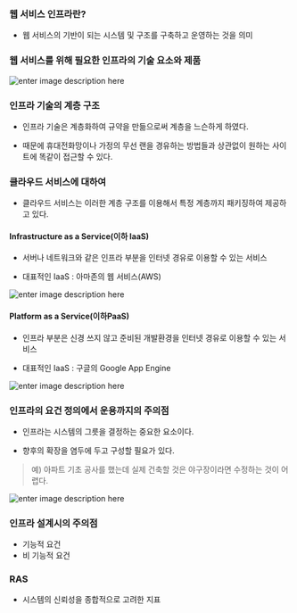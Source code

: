 ﻿
### 웹 서비스 인프라란?

- 웹 서비스의 기반이 되는 시스템 및 구조를 구축하고 운영하는 것을 의미

### 웹 서비스를 위해 필요한 인프라의 기술 요소와 제품
![enter image description here](https://github.com/src8655/cafe24_6/blob/master/3.%EC%9D%B8%ED%94%84%EB%9D%BC/윤민호/img/img01.jpg)

### 인프라 기술의 계층 구조

- 인프라 기술은 계층화하여 규약을 만듦으로써 계층을 느슨하게 하였다.

- 때문에 휴대전화망이나 가정의 무선 랜을 경유하는 방법들과 상관없이 원하는 사이트에 똑같이 접근할 수 있다.


### 클라우드 서비스에 대하여

- 클라우드 서비스는 이러한 계층 구조를 이용해서 특정 계층까지 패키징하여 제공하고 있다.

#### Infrastructure as a Service(이하 IaaS)

- 서버나 네트워크와 같은 인프라 부분을 인터넷 경유로 이용할 수 있는 서비스

- 대표적인 IaaS : 아마존의 웹 서비스(AWS)

![enter image description here](https://github.com/src8655/cafe24_6/blob/master/3.%EC%9D%B8%ED%94%84%EB%9D%BC/윤민호/img/img02.jpg)


#### Platform as a Service(이하PaaS)

- 인프라 부분은 신경 쓰지 않고 준비된 개발환경을 인터넷 경유로 이용할 수 있는 서비스

- 대표적인 IaaS : 구글의 Google App Engine

![enter image description here](https://github.com/src8655/cafe24_6/blob/master/3.%EC%9D%B8%ED%94%84%EB%9D%BC/윤민호/img/img03.jpg)




### 인프라의 요건 정의에서 운용까지의 주의점

- 인프라는 시스템의 그릇을 결정하는 중요한 요소이다.

- 향후의 확장을 염두에 두고 구성할 필요가 있다.

> 예) 아파트 기초 공사를 했는데 실제 건축할 것은 야구장이라면 수정하는 것이 어렵다.

![enter image description here](https://github.com/src8655/cafe24_6/blob/master/3.%EC%9D%B8%ED%94%84%EB%9D%BC/윤민호/img/img04.jpg)


### 인프라 설계시의 주의점
- 기능적 요건
- 비 기능적 요건

### RAS
- 시스템의 신뢰성을 종합적으로 고려한 지표